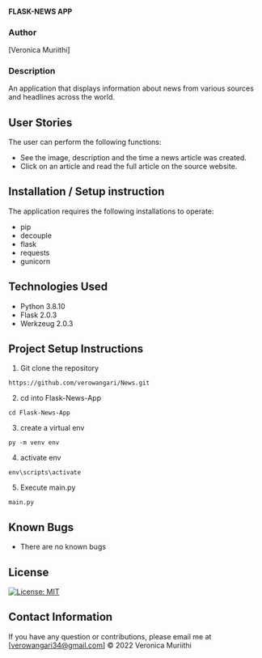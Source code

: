 #### FLASK-NEWS APP
### Author

[Veronica Muriithi]

### Description
An application that displays information about news from various sources and headlines across the world.

## User Stories
The user can perform the following functions:

- See the image, description and the time a news article was created.
- Click on an article and read the full article on the source website.

## Installation / Setup instruction
The application requires the following installations to operate:
- pip
- decouple
- flask
- requests
- gunicorn

## Technologies Used
- Python 3.8.10
- Flask 2.0.3
- Werkzeug 2.0.3

## Project Setup Instructions
1) Git clone the repository 
```
https://github.com/verowangari/News.git
```
2. cd into Flask-News-App
```
cd Flask-News-App
```
3. create a virtual env
```
py -m venv env
```
4. activate env
```
env\scripts\activate
```
5. Execute main.py
```
main.py
```

## Known Bugs
- There are no known bugs

## License
[![License: MIT](https://img.shields.io/badge/License-MIT-yellow.svg)](https://opensource.org/licenses/MIT)

## Contact Information 

If you have any question or contributions, please email me at [verowangari34@gmail.com]
© 2022 Veronica Muriithi
